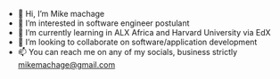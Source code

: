 - 👋 Hi, I’m Mike machage
- 👀 I’m interested in software engineer postulant
- 🌱 I’m currently learning in ALX Africa and Harvard University via EdX
- 💞️ I’m looking to collaborate on software/application development 
- 📫 You can reach me on any of my socials, business strictly mikemachage@gmail.com

<!---
9603nix/9603nix is a ✨ special ✨ repository because its `README.md` (this file) appears on your GitHub profile.
You can click the Preview link to take a look at your changes.
--->
